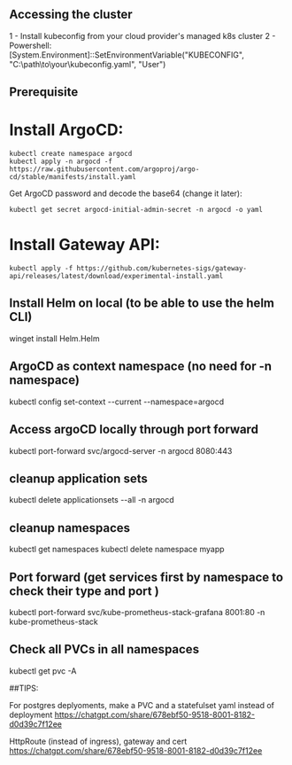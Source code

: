 

## Accessing the cluster

1 - Install kubeconfig from your cloud provider's managed k8s cluster
2 - Powershell: [System.Environment]::SetEnvironmentVariable("KUBECONFIG", "C:\path\to\your\kubeconfig.yaml", "User")

## Prerequisite

# Install ArgoCD: 
```
kubectl create namespace argocd
kubectl apply -n argocd -f https://raw.githubusercontent.com/argoproj/argo-cd/stable/manifests/install.yaml
```
Get ArgoCD password and decode the base64 (change it later):
```
kubectl get secret argocd-initial-admin-secret -n argocd -o yaml
```
# Install Gateway API:
```
kubectl apply -f https://github.com/kubernetes-sigs/gateway-api/releases/latest/download/experimental-install.yaml 
```

## Install Helm on local (to be able to use the helm CLI)

winget install Helm.Helm

## ArgoCD as context namespace (no need for -n namespace)

kubectl config set-context --current --namespace=argocd

## Access argoCD locally through port forward

kubectl port-forward svc/argocd-server -n argocd 8080:443

## cleanup application sets

kubectl delete applicationsets --all -n argocd

## cleanup namespaces

kubectl get namespaces
kubectl delete namespace myapp

## Port forward (get services first by namespace to check their type and port )

kubectl port-forward svc/kube-prometheus-stack-grafana 8001:80 -n kube-prometheus-stack

## Check all PVCs in all namespaces

kubectl get pvc -A

##TIPS:

For postgres deplyoments, make a PVC and a statefulset yaml instead of deployment
https://chatgpt.com/share/678ebf50-9518-8001-8182-d0d39c7f12ee

HttpRoute (instead of ingress), gateway and cert
https://chatgpt.com/share/678ebf50-9518-8001-8182-d0d39c7f12ee